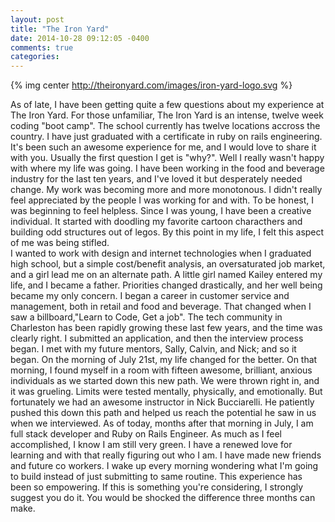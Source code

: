 ```yaml
---
layout: post
title: "The Iron Yard"
date: 2014-10-28 09:12:05 -0400
comments: true
categories: 
---
```

{% img center http://theironyard.com/images/iron-yard-logo.svg %}

As of late, I have been getting quite a few questions about my experience at The Iron Yard.  For those unfamiliar, The Iron Yard is an intense, twelve week coding "boot camp".  The school currently has twelve locations accross the country.  I have just graduated with a certificate in ruby on rails engineering. It's been such an awesome experience for me, and I would love to share it with you.
Usually the first question I get is "why?". 
Well I really wasn't happy with where my life was going.  I have been working in the food and beverage industry for the last ten years, and I've loved it but desperately needed change.  My work was becoming more and more monotonous.  I didn't really feel appreciated by the people I was working for and with.  To be honest, I was beginning to feel helpless.  Since I was young, I have been a creative individual. It started with doodling my favorite cartoon characthers and building odd structures out of legos.  By this point in my life, I felt this aspect of me was being stifled.  
I wanted to work with design and internet technologies when I graduated high school, but a simple cost/benefit analysis,  an oversaturated job market, and a girl lead me on an alternate path.  A little girl named Kailey entered my life, and I became a father.  Priorities changed drastically, and her well being became my only concern.  I began a career in customer service and management, both in retail and food and beverage.  That changed when I saw a billboard,"Learn to Code, Get a job".  The tech community in Charleston has been rapidly growing these last few years, and the time was clearly right.  I submitted an application, and then the interview process began.  I met with my future mentors, Sally, Calvin, and Nick; and so it began.  On the morning of July 21st, my life changed for the better.
On that morning, I found myself in a room with fifteen awesome, brilliant, anxious individuals as we started down this new path.  We were thrown right in, and it was grueling. Limits were tested mentally, physically, and emotionally.  But fortunately we had an awesome instructor in Nick Bucciarelli.  He patiently pushed this down this path and helped us reach the potential he saw in us when we interviewed.
As of today, months after that morning in July, I am full stack developer and Ruby on Rails Engineer.  As much as I feel accomplished, I know I am still very green.  I have a renewed love for learning and with that really figuring out who I am.  I have made new friends and future co workers.  I wake up every morning wondering what I'm going to build instead of just submitting to same routine.  This experience has been so empowering.  If this is something you're considering, I strongly suggest you do it.  You would be shocked the difference three months can make.